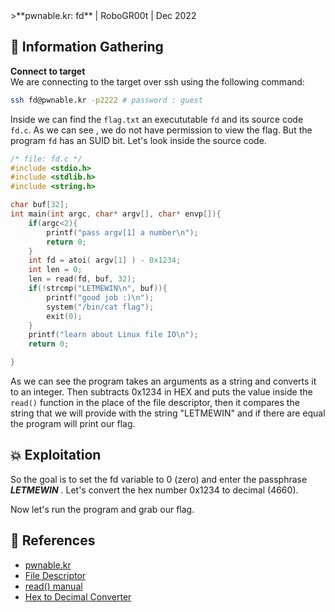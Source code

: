 <link rel="stylesheet" href="style.css">
>**pwnable.kr: fd** |  RoboGR00t | Dec 2022


## 🔎 Information Gathering

**Connect to target** <br>
We are connecting to the target over ssh using the following command: 
```bash
ssh fd@pwnable.kr -p2222 # password : guest
```
Inside we can  find the `flag.txt` an execututable `fd` and its source code `fd.c`.
As we can see , we do not have permission to view the flag. But the program `fd` has an SUID bit. Let's look inside the source code.

```c
/* file: fd.c */
#include <stdio.h>
#include <stdlib.h>
#include <string.h>

char buf[32];
int main(int argc, char* argv[], char* envp[]){
	if(argc<2){
		printf("pass argv[1] a number\n");
		return 0;
	}
	int fd = atoi( argv[1] ) - 0x1234;
	int len = 0;
	len = read(fd, buf, 32);
	if(!strcmp("LETMEWIN\n", buf)){
		printf("good job :)\n");
		system("/bin/cat flag");
		exit(0);
	}
	printf("learn about Linux file IO\n");
	return 0;

}
```

As we can see the program takes an arguments as a string and converts it to an integer. Then subtracts 0x1234 in HEX and puts the value inside the `read()` function in the place of the file descriptor, then it compares the string that we will provide with the string "LETMEWIN" and if there are equal the program will print our flag.

## 💥 Exploitation
So the goal is to set the fd variable to 0 (zero) and enter the passphrase ***LETMEWIN*** . Let's convert the hex number 0x1234 to decimal (4660).

Now let's run the program and grab our flag.

## 📃 References

- [pwnable.kr](https://pwnable.kr/play.php)
- [File Descriptor](https://en.wikipedia.org/wiki/File_descriptor)
- [read() manual](https://man7.org/linux/man-pages/man2/read.2.html)
- [Hex to Decimal Converter](https://www.rapidtables.com/convert/number/hex-to-decimal.html)
